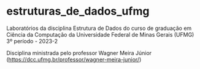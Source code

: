 # estruturas_de_dados_ufmg
Laboratórios da disciplina Estrutura de Dados do curso de graduação em Ciência da Computação da Universidade Federal de Minas Gerais (UFMG) 3º período - 2023-2

Disciplina ministrada pelo professor Wagner Meira Júnior (https://dcc.ufmg.br/professor/wagner-meira-junior/)
